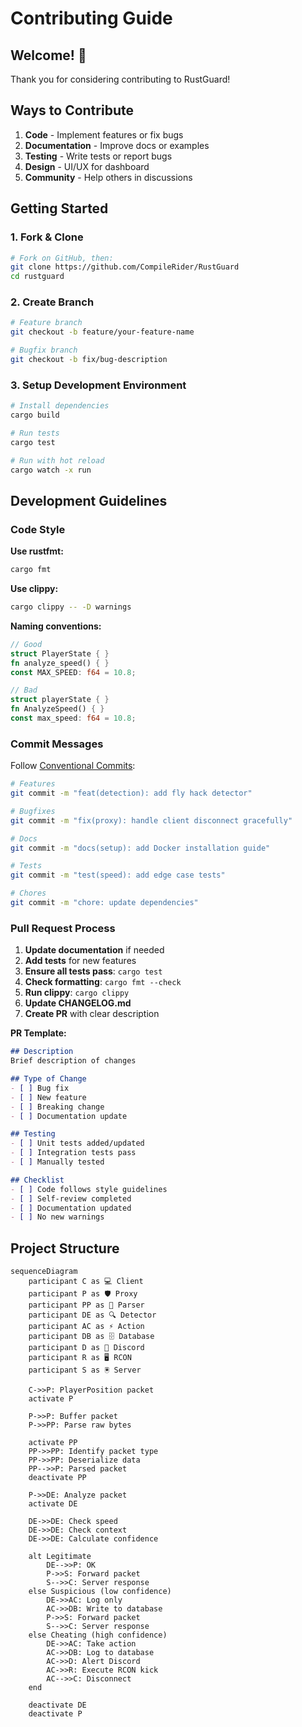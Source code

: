 # Contributing Guide

## Welcome! 🎉

Thank you for considering contributing to RustGuard!

## Ways to Contribute

1. **Code** - Implement features or fix bugs
2. **Documentation** - Improve docs or examples
3. **Testing** - Write tests or report bugs
4. **Design** - UI/UX for dashboard
5. **Community** - Help others in discussions

## Getting Started

### 1. Fork & Clone
```bash
# Fork on GitHub, then:
git clone https://github.com/CompileRider/RustGuard
cd rustguard
```

### 2. Create Branch
```bash
# Feature branch
git checkout -b feature/your-feature-name

# Bugfix branch
git checkout -b fix/bug-description
```

### 3. Setup Development Environment
```bash
# Install dependencies
cargo build

# Run tests
cargo test

# Run with hot reload
cargo watch -x run
```

## Development Guidelines

### Code Style

**Use rustfmt:**
```bash
cargo fmt
```

**Use clippy:**
```bash
cargo clippy -- -D warnings
```

**Naming conventions:**
```rust
// Good
struct PlayerState { }
fn analyze_speed() { }
const MAX_SPEED: f64 = 10.8;

// Bad
struct playerState { }
fn AnalyzeSpeed() { }
const max_speed: f64 = 10.8;
```

### Commit Messages

Follow [Conventional Commits](https://www.conventionalcommits.org/):
```bash
# Features
git commit -m "feat(detection): add fly hack detector"

# Bugfixes
git commit -m "fix(proxy): handle client disconnect gracefully"

# Docs
git commit -m "docs(setup): add Docker installation guide"

# Tests
git commit -m "test(speed): add edge case tests"

# Chores
git commit -m "chore: update dependencies"
```

### Pull Request Process

1. **Update documentation** if needed
2. **Add tests** for new features
3. **Ensure all tests pass**: `cargo test`
4. **Check formatting**: `cargo fmt --check`
5. **Run clippy**: `cargo clippy`
6. **Update CHANGELOG.md**
7. **Create PR** with clear description

**PR Template:**
```markdown
## Description
Brief description of changes

## Type of Change
- [ ] Bug fix
- [ ] New feature
- [ ] Breaking change
- [ ] Documentation update

## Testing
- [ ] Unit tests added/updated
- [ ] Integration tests pass
- [ ] Manually tested

## Checklist
- [ ] Code follows style guidelines
- [ ] Self-review completed
- [ ] Documentation updated
- [ ] No new warnings
```



## Project Structure
```mermaid
sequenceDiagram
    participant C as 💻 Client
    participant P as 🛡️ Proxy
    participant PP as 📨 Parser
    participant DE as 🔍 Detector
    participant AC as ⚡ Action
    participant DB as 🗄️ Database
    participant D as 📢 Discord
    participant R as 🖥️ RCON
    participant S as 🖲️ Server

    C->>P: PlayerPosition packet
    activate P

    P->>P: Buffer packet
    P->>PP: Parse raw bytes

    activate PP
    PP->>PP: Identify packet type
    PP->>PP: Deserialize data
    PP-->>P: Parsed packet
    deactivate PP

    P->>DE: Analyze packet
    activate DE

    DE->>DE: Check speed
    DE->>DE: Check context
    DE->>DE: Calculate confidence

    alt Legitimate
        DE-->>P: OK
        P->>S: Forward packet
        S-->>C: Server response
    else Suspicious (low confidence)
        DE->>AC: Log only
        AC->>DB: Write to database
        P->>S: Forward packet
        S-->>C: Server response
    else Cheating (high confidence)
        DE->>AC: Take action
        AC->>DB: Log to database
        AC->>D: Alert Discord
        AC->>R: Execute RCON kick
        AC-->>C: Disconnect
    end

    deactivate DE
    deactivate P
```
